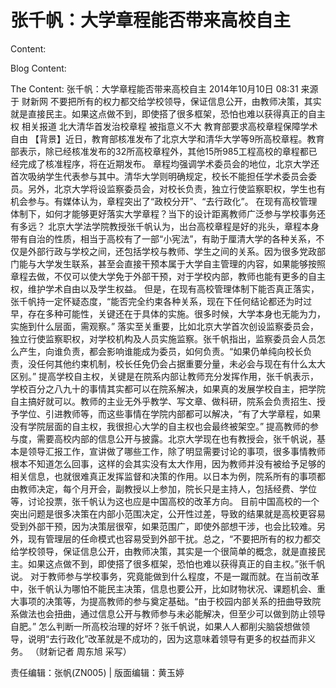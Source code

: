 # 张千帆：大学章程能否带来高校自主

Content:


Blog Content:


The Content:
张千帆：大学章程能否带来高校自主
2014年10月10日 08:31 来源于 财新网
不要把所有的权力都交给学校领导，保证信息公开，由教师决策，其实就是直接民主。如果这点做不到，即使搭了很多框架，恐怕也难以获得真正的自主权
相关报道
北大清华首发治校章程 被指意义不大
教育部要求高校章程保障学术自由
【背景】近日，教育部核准发布了北京大学和清华大学等9所高校章程。教育部表示，除已经核准发布的32所高校章程外，其他15所985工程高校的章程都已经完成了核准程序，将在近期发布。
章程均强调学术委员会的地位，北京大学还首次吸纳学生代表参与其中。清华大学则明确规定，校长不能担任学术委员会委员。另外，北京大学将设监察委员会，对校长负责，独立行使监察职权，学生也有机会参与。有媒体认为，章程突出了“政校分开”、“去行政化”。
在现有高校管理体制下，如何才能够更好落实大学章程？当下的设计距离教师广泛参与学校事务还有多远？
北京大学法学院教授张千帆认为，出台高校章程是好的兆头，章程本身带有自治的性质，相当于高校有了一部“小宪法”，有助于厘清大学的各种关系，不仅是外部行政与学校之间，还包括学校与教师、学生之间的关系。因为很多党政部门能与大学发生联系，甚至会直接干预本属于大学自主管理的内容，如果能够按照章程去做，不仅可以使大学免于外部干预，对于学校内部，教师也能有更多的自主权，维护学术自由以及学生权益。
但是，在现有高校管理体制下能否真正落实，张千帆持一定怀疑态度，“能否完全约束各种关系，现在下任何结论都还为时过早，存在多种可能性，关键还在于具体的实施。很多时候，大学本身也无能为力，实施到什么层面，需观察。”
落实至关重要，比如北京大学首次创设监察委员会，独立行使监察职权，对学校机构及人员实施监察。张千帆指出，监察委员会人员怎么产生，向谁负责，都会影响谁能成为委员，如何负责。“如果仍单纯向校长负责，没任何其他约束机制，校长任免仍会占据重要分量，未必会与现在有什么太大区别。”
提高学校自主权，关键是在院系内部让教师充分发挥作用，张千帆表示，学校百分之八九十的事情其实都可以在院系解决，如果真的发展学校自主，把学院自主搞好就可以。教师的主业无外乎教学、写文章、做科研，院系会负责招生、授予学位、引进教师等，而这些事情在学院内部都可以解决，“有了大学章程，如果没有学院层面的自主权，我很担心大学的自主权也会最终被架空。”
提高教师的参与度，需要高校内部的信息公开与披露。北京大学现在也有教授会，张千帆说，基本是领导汇报工作，宣讲做了哪些工作，除了明显需要讨论的事项，很多事情教师根本不知道怎么回事，这样的会其实没有太大作用，因为教师并没有被给予足够的相关信息，也就很难真正发挥监督和决策的作用。以日本为例，院系所有的事项都由教师决定，每个月开会，副教授以上参加，院长只是主持人，包括经费、学位等，讨论投票，张千帆认为这也应是中国高校的改革方向。
目前中国高校的一个突出问题是很多决策在内部小范围决定，公开性过差，导致的结果就是高校更容易受到外部干预，因为决策层很窄，如果范围广，即使外部想干涉，也会比较难。另外，现有管理层的任命模式也容易受到外部干扰。总之，“不要把所有的权力都交给学校领导，保证信息公开，由教师决策，其实是一个很简单的概念，就是直接民主。如果这点做不到，即使搭了很多框架，恐怕也难以获得真正的自主权。”张千帆说。
对于教师参与学校事务，究竟能做到什么程度，不是一蹴而就。在当前改革中，张千帆认为哪怕不能民主决策，信息也要公开，比如财物状况、课题机会、重大事项的决策等，为提高教师的参与奠定基础。“由于校园内部关系的扭曲导致院系做法也会扭曲，通过信息公开与教师参与未必能解决，但至少可以做到防止领导自肥。”
怎么判断一所高校治理的好坏？张千帆说，如果人人都削尖脑袋想做领导，说明“去行政化”改革就是不成功的，因为这意味着领导有更多的权益而非义务。
（财新记者 周东旭 采写）

责任编辑：张帆(ZN005) | 版面编辑：黄玉婷
